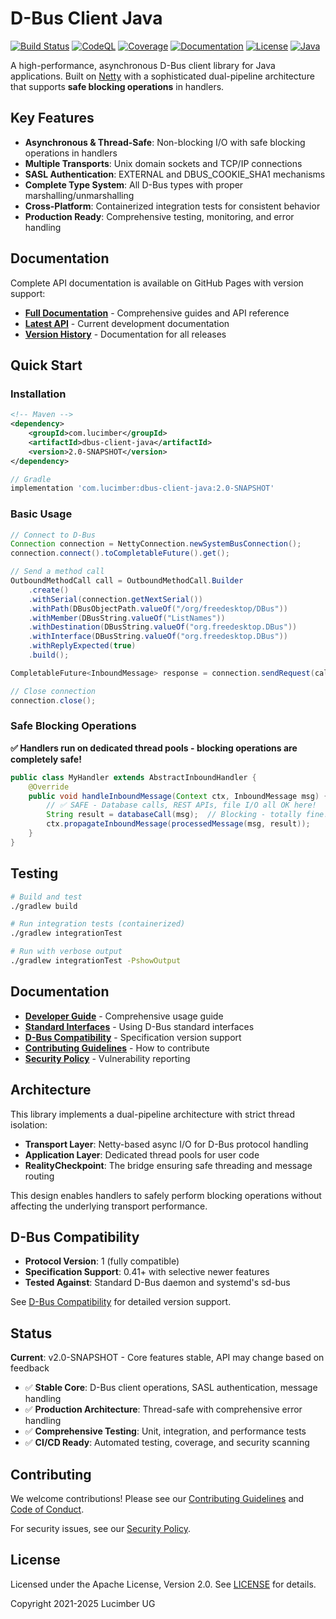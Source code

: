 # D-Bus Client Java

[![Build Status](https://github.com/lucimber/dbus-client-java/workflows/Continuous%20Integration/badge.svg)](https://github.com/lucimber/dbus-client-java/actions)
[![CodeQL](https://github.com/lucimber/dbus-client-java/workflows/Code%20Analysis/badge.svg)](https://github.com/lucimber/dbus-client-java/actions)
[![Coverage](https://img.shields.io/endpoint?url=https://lucimber.github.io/dbus-client-java/coverage-badge.json)](https://lucimber.github.io/dbus-client-java/latest/coverage/)
[![Documentation](https://img.shields.io/badge/docs-GitHub%20Pages-blue.svg)](https://lucimber.github.io/dbus-client-java/)
[![License](https://img.shields.io/badge/License-Apache%202.0-blue.svg)](https://opensource.org/licenses/Apache-2.0)
[![Java](https://img.shields.io/badge/Java-17+-orange.svg)](https://www.oracle.com/java/technologies/javase/jdk17-archive-downloads.html)

A high-performance, asynchronous D-Bus client library for Java applications. Built on [Netty](https://netty.io) with a sophisticated dual-pipeline architecture that supports **safe blocking operations** in handlers.

## Key Features

- **Asynchronous & Thread-Safe**: Non-blocking I/O with safe blocking operations in handlers
- **Multiple Transports**: Unix domain sockets and TCP/IP connections
- **SASL Authentication**: EXTERNAL and DBUS_COOKIE_SHA1 mechanisms
- **Complete Type System**: All D-Bus types with proper marshalling/unmarshalling
- **Cross-Platform**: Containerized integration tests for consistent behavior
- **Production Ready**: Comprehensive testing, monitoring, and error handling

## Documentation

Complete API documentation is available on GitHub Pages with version support:

- **[Full Documentation](https://lucimber.github.io/dbus-client-java/)** - Comprehensive guides and API reference
- **[Latest API](https://lucimber.github.io/dbus-client-java/latest/)** - Current development documentation
- **[Version History](https://lucimber.github.io/dbus-client-java/)** - Documentation for all releases

## Quick Start

### Installation

```xml
<!-- Maven -->
<dependency>
    <groupId>com.lucimber</groupId>
    <artifactId>dbus-client-java</artifactId>
    <version>2.0-SNAPSHOT</version>
</dependency>
```

```gradle
// Gradle
implementation 'com.lucimber:dbus-client-java:2.0-SNAPSHOT'
```

### Basic Usage

```java
// Connect to D-Bus
Connection connection = NettyConnection.newSystemBusConnection();
connection.connect().toCompletableFuture().get();

// Send a method call
OutboundMethodCall call = OutboundMethodCall.Builder
    .create()
    .withSerial(connection.getNextSerial())
    .withPath(DBusObjectPath.valueOf("/org/freedesktop/DBus"))
    .withMember(DBusString.valueOf("ListNames"))
    .withDestination(DBusString.valueOf("org.freedesktop.DBus"))
    .withInterface(DBusString.valueOf("org.freedesktop.DBus"))
    .withReplyExpected(true)
    .build();

CompletableFuture<InboundMessage> response = connection.sendRequest(call);

// Close connection
connection.close();
```

### Safe Blocking Operations

**✅ Handlers run on dedicated thread pools - blocking operations are completely safe!**

```java
public class MyHandler extends AbstractInboundHandler {
    @Override
    public void handleInboundMessage(Context ctx, InboundMessage msg) {
        // ✅ SAFE - Database calls, REST APIs, file I/O all OK here!
        String result = databaseCall(msg);  // Blocking - totally fine!
        ctx.propagateInboundMessage(processedMessage(msg, result));
    }
}
```

## Testing

```bash
# Build and test
./gradlew build

# Run integration tests (containerized)
./gradlew integrationTest

# Run with verbose output
./gradlew integrationTest -PshowOutput
```

## Documentation

- **[Developer Guide](docs/developer-guide.md)** - Comprehensive usage guide
- **[Standard Interfaces](docs/standard-interfaces.md)** - Using D-Bus standard interfaces
- **[D-Bus Compatibility](docs/dbus-compatibility.md)** - Specification version support
- **[Contributing Guidelines](CONTRIBUTING.md)** - How to contribute
- **[Security Policy](SECURITY.md)** - Vulnerability reporting

## Architecture

This library implements a dual-pipeline architecture with strict thread isolation:

- **Transport Layer**: Netty-based async I/O for D-Bus protocol handling
- **Application Layer**: Dedicated thread pools for user code
- **RealityCheckpoint**: The bridge ensuring safe threading and message routing

This design enables handlers to safely perform blocking operations without affecting the underlying transport performance.

## D-Bus Compatibility

- **Protocol Version**: 1 (fully compatible)
- **Specification Support**: 0.41+ with selective newer features
- **Tested Against**: Standard D-Bus daemon and systemd's sd-bus

See [D-Bus Compatibility](docs/dbus-compatibility.md) for detailed version support.

## Status

**Current**: v2.0-SNAPSHOT - Core features stable, API may change based on feedback

- ✅ **Stable Core**: D-Bus client operations, SASL authentication, message handling
- ✅ **Production Architecture**: Thread-safe with comprehensive error handling
- ✅ **Comprehensive Testing**: Unit, integration, and performance tests
- ✅ **CI/CD Ready**: Automated testing, coverage, and security scanning

## Contributing

We welcome contributions! Please see our [Contributing Guidelines](CONTRIBUTING.md) and [Code of Conduct](CODE_OF_CONDUCT.md).

For security issues, see our [Security Policy](SECURITY.md).

## License

Licensed under the Apache License, Version 2.0. See [LICENSE](LICENSE) for details.

Copyright 2021-2025 Lucimber UG